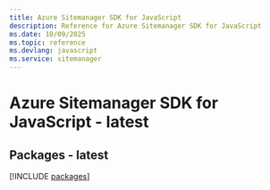 ```yaml
---
title: Azure Sitemanager SDK for JavaScript
description: Reference for Azure Sitemanager SDK for JavaScript
ms.date: 10/09/2025
ms.topic: reference
ms.devlang: javascript
ms.service: sitemanager
---
```

# Azure Sitemanager SDK for JavaScript - latest
## Packages - latest
[!INCLUDE [packages](sitemanager-index.md)]